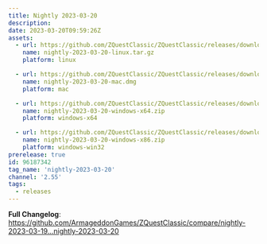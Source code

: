 ```yaml
---
title: Nightly 2023-03-20
description: 
date: 2023-03-20T09:59:26Z
assets: 
  - url: https://github.com/ZQuestClassic/ZQuestClassic/releases/download/nightly-2023-03-20/nightly-2023-03-20-linux.tar.gz
    name: nightly-2023-03-20-linux.tar.gz
    platform: linux

  - url: https://github.com/ZQuestClassic/ZQuestClassic/releases/download/nightly-2023-03-20/nightly-2023-03-20-mac.dmg
    name: nightly-2023-03-20-mac.dmg
    platform: mac

  - url: https://github.com/ZQuestClassic/ZQuestClassic/releases/download/nightly-2023-03-20/nightly-2023-03-20-windows-x64.zip
    name: nightly-2023-03-20-windows-x64.zip
    platform: windows-x64

  - url: https://github.com/ZQuestClassic/ZQuestClassic/releases/download/nightly-2023-03-20/nightly-2023-03-20-windows-x86.zip
    name: nightly-2023-03-20-windows-x86.zip
    platform: windows-win32
prerelease: true
id: 96187342
tag_name: 'nightly-2023-03-20'
channel: '2.55'
tags:
  - releases
---
```


**Full Changelog**: https://github.com/ArmageddonGames/ZQuestClassic/compare/nightly-2023-03-19...nightly-2023-03-20
